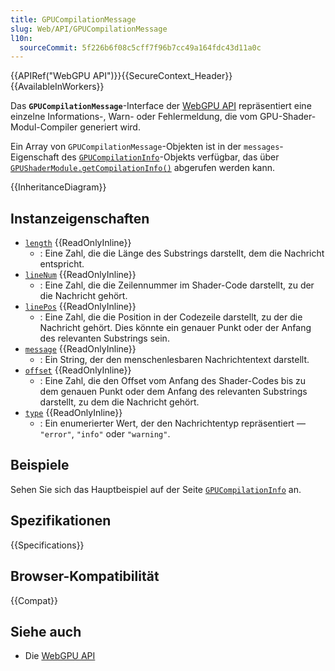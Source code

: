 ```yaml
---
title: GPUCompilationMessage
slug: Web/API/GPUCompilationMessage
l10n:
  sourceCommit: 5f226b6f08c5cff7f96b7cc49a164fdc43d11a0c
---
```


{{APIRef("WebGPU API")}}{{SecureContext_Header}}{{AvailableInWorkers}}

Das **`GPUCompilationMessage`**-Interface der [WebGPU API](/de/docs/Web/API/WebGPU_API) repräsentiert eine einzelne Informations-, Warn- oder Fehlermeldung, die vom GPU-Shader-Modul-Compiler generiert wird.

Ein Array von `GPUCompilationMessage`-Objekten ist in der `messages`-Eigenschaft des [`GPUCompilationInfo`](/de/docs/Web/API/GPUCompilationInfo)-Objekts verfügbar, das über [`GPUShaderModule.getCompilationInfo()`](/de/docs/Web/API/GPUShaderModule/getCompilationInfo) abgerufen werden kann.

{{InheritanceDiagram}}

## Instanzeigenschaften

- [`length`](/de/docs/Web/API/GPUCompilationMessage/length) {{ReadOnlyInline}}
  - : Eine Zahl, die die Länge des Substrings darstellt, dem die Nachricht entspricht.
- [`lineNum`](/de/docs/Web/API/GPUCompilationMessage/lineNum) {{ReadOnlyInline}}
  - : Eine Zahl, die die Zeilennummer im Shader-Code darstellt, zu der die Nachricht gehört.
- [`linePos`](/de/docs/Web/API/GPUCompilationMessage/linePos) {{ReadOnlyInline}}
  - : Eine Zahl, die die Position in der Codezeile darstellt, zu der die Nachricht gehört. Dies könnte ein genauer Punkt oder der Anfang des relevanten Substrings sein.
- [`message`](/de/docs/Web/API/GPUCompilationMessage/message) {{ReadOnlyInline}}
  - : Ein String, der den menschenlesbaren Nachrichtentext darstellt.
- [`offset`](/de/docs/Web/API/GPUCompilationMessage/offset) {{ReadOnlyInline}}
  - : Eine Zahl, die den Offset vom Anfang des Shader-Codes bis zu dem genauen Punkt oder dem Anfang des relevanten Substrings darstellt, zu dem die Nachricht gehört.
- [`type`](/de/docs/Web/API/GPUCompilationMessage/type) {{ReadOnlyInline}}
  - : Ein enumerierter Wert, der den Nachrichtentyp repräsentiert — `"error"`, `"info"` oder `"warning"`.

## Beispiele

Sehen Sie sich das Hauptbeispiel auf der Seite [`GPUCompilationInfo`](/de/docs/Web/API/GPUCompilationInfo#examples) an.

## Spezifikationen

{{Specifications}}

## Browser-Kompatibilität

{{Compat}}

## Siehe auch

- Die [WebGPU API](/de/docs/Web/API/WebGPU_API)
